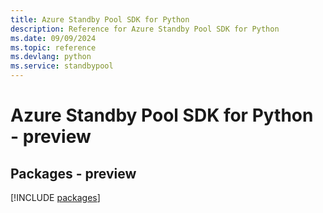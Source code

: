 ```yaml
---
title: Azure Standby Pool SDK for Python
description: Reference for Azure Standby Pool SDK for Python
ms.date: 09/09/2024
ms.topic: reference
ms.devlang: python
ms.service: standbypool
---
```

# Azure Standby Pool SDK for Python - preview
## Packages - preview
[!INCLUDE [packages](standby-pool-index.md)]